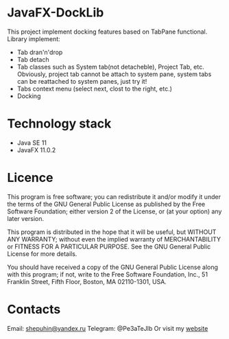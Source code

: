# JavaFX-DockLib

This project implement docking features based on TabPane functional.
Library implement:
- Tab dran'n'drop
- Tab detach
- Tab classes such as System tab(not detacheble), Project Tab, etc.
Obviously, project tab cannot be attach to system pane, system tabs can be reattached to system panes, just try it!
- Tabs context menu (select next, clost to the right, etc.)
- Docking

# Technology stack
- Java SE 11
- JavaFX 11.0.2

# Licence
This program is free software; you can redistribute it and/or modify it under the terms of the GNU General Public License as published by the Free Software Foundation; either version 2 of the License, or (at your option) any later version.

This program is distributed in the hope that it will be useful, but WITHOUT ANY WARRANTY; without even the implied warranty of MERCHANTABILITY or FITNESS FOR A PARTICULAR PURPOSE. See the GNU General Public License for more details.

You should have received a copy of the GNU General Public License along with this program; if not, write to the Free Software Foundation, Inc., 51 Franklin Street, Fifth Floor, Boston, MA 02110-1301, USA.

# Contacts
Email: shepuhin@yandex.ru
Telegram: @Pe3aTeJlb
Or visit my [website](https://sites.google.com/view/pplosstudio/%D0%B3%D0%BB%D0%B0%D0%B2%D0%BD%D0%B0%D1%8F)
